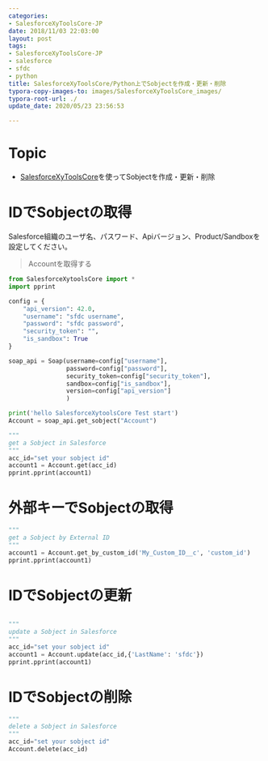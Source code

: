 ```yaml
---
categories:
- SalesforceXyToolsCore-JP
date: 2018/11/03 22:03:00
layout: post
tags:
- SalesforceXyToolsCore-JP
- salesforce
- sfdc
- python
title: SalesforceXyToolsCore/Python上でSobjectを作成・更新・削除
typora-copy-images-to: images/SalesforceXyToolsCore_images/
typora-root-url: ./
update_date: 2020/05/23 23:56:53

---
```


# Topic

* [SalesforceXyToolsCore](http://salesforcexytools.com/categories/SalesforceXyToolsCore-JP/)を使ってSobjectを作成・更新・削除



# IDでSobjectの取得

Salesforce組織のユーザ名、パスワード、Apiバージョン、Product/Sandboxを設定してください。

> Accountを取得する

```python
from SalesforceXytoolsCore import *
import pprint

config = {
    "api_version": 42.0, 
    "username": "sfdc username", 
    "password": "sfdc password", 
    "security_token": "", 
    "is_sandbox": True
}

soap_api = Soap(username=config["username"], 
                password=config["password"], 
                security_token=config["security_token"], 
                sandbox=config["is_sandbox"],
                version=config["api_version"]
                )

print('hello SalesforceXytoolsCore Test start')
Account = soap_api.get_sobject("Account")

"""
get a Sobject in Salesforce
"""
acc_id="set your sobject id"
account1 = Account.get(acc_id)
pprint.pprint(account1)
```

# 外部キーでSobjectの取得

```python
"""
get a Sobject by External ID
"""
account1 = Account.get_by_custom_id('My_Custom_ID__c', 'custom_id')
pprint.pprint(account1)

```


# IDでSobjectの更新

```python

"""
update a Sobject in Salesforce
"""
acc_id="set your sobject id"
account1 = Account.update(acc_id,{'LastName': 'sfdc'})
pprint.pprint(account1)
```


# IDでSobjectの削除

```python
"""
delete a Sobject in Salesforce
"""
acc_id="set your sobject id"
Account.delete(acc_id)
```